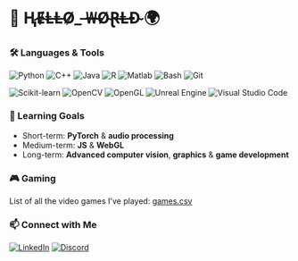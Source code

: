 # 🤖 Ⱨ̷Ɇ̴Ⱡ̶Ⱡ̵Ø̷_ ̶₩̶Ø̴Ɽ̶Ⱡ̶Đ̴ 🌍

### 🛠️ Languages & Tools

![Python](https://skillicons.dev/icons?i=py)
![C++](https://skillicons.dev/icons?i=cpp)
![Java](https://skillicons.dev/icons?i=java&theme=light)
![R](https://skillicons.dev/icons?i=r)
![Matlab](https://skillicons.dev/icons?i=matlab)
![Bash](https://skillicons.dev/icons?i=bash)
![Git](https://skillicons.dev/icons?i=git)

![Scikit-learn](https://img.shields.io/badge/-sklearn-%23F7931E?logo=scikit-learn&logoColor=white)
![OpenCV](https://img.shields.io/badge/OpenCV-199900?logo=OpenCV&logoColor=FFFFFF)
![OpenGL](https://img.shields.io/badge/OpenGL-5586A4?logo=OpenGL&logoColor=FFFFFF)
![Unreal Engine](https://img.shields.io/badge/Unreal%20Engine-%23313131.svg?logo=unrealengine&logoColor=white)
![Visual Studio Code](https://custom-icon-badges.demolab.com/badge/VS_Code-%23313131.svg?logo=vscode&logoColor=white)

### 🎯 Learning Goals
- Short-term: **PyTorch** & **audio processing**
- Medium-term: **JS** & **WebGL**
- Long-term: **Advanced computer vision**, **graphics** & **game development**

### 🎮 Gaming
List of all the video games I've played: [games.csv](https://github.com/MJKagone/Video-game-database-manager/blob/master/games.csv)

### 📫 Connect with Me
[![LinkedIn](https://img.shields.io/badge/LinkedIn-0077B5?style=for-the-badge)](https://www.linkedin.com/in/miro-kakkonen-416b53196/)
[![Discord](https://img.shields.io/badge/Discord-5865F2?style=for-the-badge)](https://discord.gg/XxXfjxVs)
